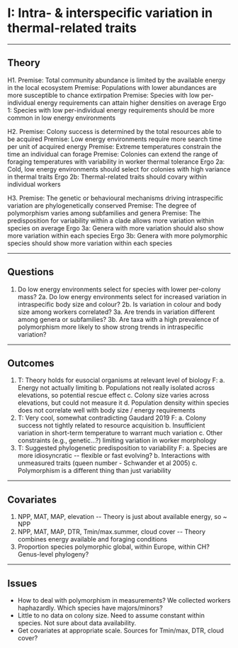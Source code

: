 #  I: Intra- & interspecific variation in thermal-related traits

--------  
## Theory  

H1. Premise: Total community abundance is limited by the available energy in the local ecosystem
	Premise: Populations with lower abundances are more susceptible to chance extirpation
	Premise: Species with low per-individual energy requirements can attain higher densities on average
	Ergo 1:	 Species with low per-individual energy requirements should be more common in low energy environments
	
H2. Premise: Colony success is determined by the total resources able to be acquired
	Premise: Low energy environments require more search time per unit of acquired energy
	Premise: Extreme temperatures constrain the time an individual can forage
	Premise: Colonies can extend the range of foraging temperatures with variability in worker thermal tolerance
	Ergo 2a: Cold, low energy environments should select for colonies with high variance in thermal traits
	Ergo 2b: Thermal-related traits should covary within individual workers
	
H3. Premise: The genetic or behavioural mechanisms driving intraspecific variation are phylogenetically conserved
	Premise: The degree of polymorphism varies among subfamilies and genera
	Premise: The predisposition for variability within a clade allows more variation within species on average
	Ergo 3a: Genera with more variation should also show more variation within each species
	Ergo 3b: Genera with more polymorphic species should show more variation within each species


--------  
## Questions  

1.	Do low energy environments select for species with lower per-colony mass?
2a.	Do low energy environments select for increased variation in intraspecific body size and colour?
2b.	Is variation in colour and body size among workers correlated?
3a.	Are trends in variation different among genera or subfamilies? 
3b.	Are taxa with a high prevalence of polymorphism more likely to show strong trends in intraspecific variation?


--------  
## Outcomes  

1.	T:	Theory holds for eusocial organisms at relevant level of biology
	F: 	a. Energy not actually limiting
		b. Populations not really isolated across elevations, so potential rescue effect
		c. Colony size varies across elevations, but could not measure it
		d. Population density within species does not correlate well with body size / energy requirements
2.	T:	Very cool, somewhat contradicting Gaudard 2019
	F:	a. Colony success not tightly related to resource acquisition
		b. Insufficient variation in short-term temperature to warrant much variation
		c. Other constraints (e.g., genetic...?) limiting variation in worker morphology
3.	T:	Suggested phylogenetic predisposition to variability
	F:	a. Species are more idiosyncratic -- flexible or fast evolving?
		b. Interactions with unmeasured traits (queen number - Schwander et al 2005)
		c. Polymorphism is a different thing than just variability


--------  
## Covariates  

1.	NPP, MAT, MAP, elevation -- Theory is just about available energy, so ~ NPP
2.	NPP, MAT, MAP, DTR, Tmin/max.summer, cloud cover -- Theory combines energy available and foraging conditions
3.	Proportion species polymorphic global, within Europe, within CH? Genus-level phylogeny?


--------  
## Issues  

- How to deal with polymorphism in measurements? We collected workers haphazardly. Which species have majors/minors?
- Little to no data on colony size. Need to assume constant within species. Not sure about data availability.
- Get covariates at appropriate scale. Sources for Tmin/max, DTR, cloud cover?